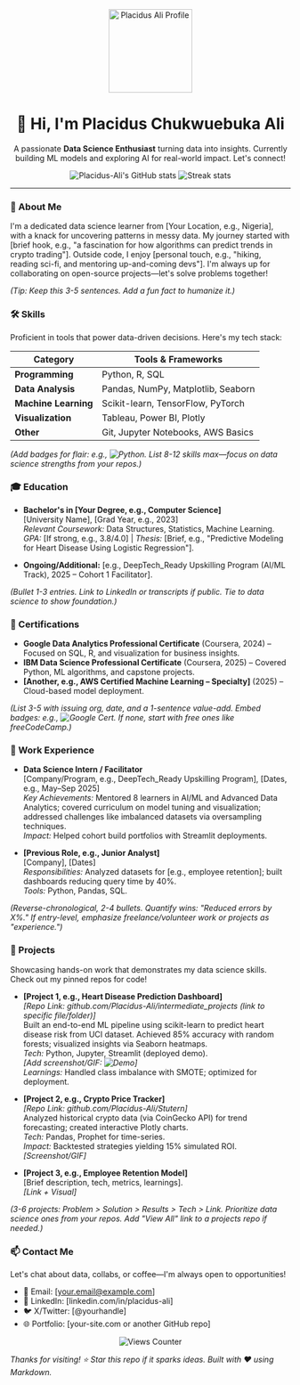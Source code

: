 <div align="center">
  <!-- Profile pic and header for visual hook -->
  <img src="https://[your-image-url.jpg" alt="Placidus Ali Profile" width="150](https://x.com/AliPlacidus/photo)" />
  
  <h1>👋 Hi, I'm Placidus Chukwuebuka Ali</h1>
  
  <!-- Quick tagline -->
  <p>A passionate <strong>Data Science Enthusiast</strong> turning data into insights. Currently building ML models and exploring AI for real-world impact. Let's connect!</p>
</div>

<!-- GitHub Stats for credibility (optional: embed via github-readme-stats) -->
<div align="center">
  <img src="https://github-readme-stats.vercel.app/api?username=Placidus-Ali&show_icons=true&theme=radical" alt="Placidus-Ali's GitHub stats" />
  <img src="https://github-readme-streak-stats.herokuapp.com/?user=Placidus-Ali&theme=radical" alt="Streak stats" />
</div>

---

### 📖 About Me
I'm a dedicated data science learner from [Your Location, e.g., Nigeria], with a knack for uncovering patterns in messy data. My journey started with [brief hook, e.g., "a fascination for how algorithms can predict trends in crypto trading"]. Outside code, I enjoy [personal touch, e.g., "hiking, reading sci-fi, and mentoring up-and-coming devs"]. I'm always up for collaborating on open-source projects—let's solve problems together!

*(Tip: Keep this 3-5 sentences. Add a fun fact to humanize it.)*

### 🛠️ Skills
Proficient in tools that power data-driven decisions. Here's my tech stack:

| Category          | Tools & Frameworks                  |
|-------------------|-------------------------------------|
| **Programming**   | Python, R, SQL                      |
| **Data Analysis** | Pandas, NumPy, Matplotlib, Seaborn  |
| **Machine Learning** | Scikit-learn, TensorFlow, PyTorch |
| **Visualization** | Tableau, Power BI, Plotly           |
| **Other**         | Git, Jupyter Notebooks, AWS Basics  |

*(Add badges for flair: e.g., ![Python](https://img.shields.io/badge/Python-3776AB?style=flat&logo=python&logoColor=white). List 8-12 skills max—focus on data science strengths from your repos.)*

### 🎓 Education
- **Bachelor's in [Your Degree, e.g., Computer Science]**  
  [University Name], [Grad Year, e.g., 2023]  
  *Relevant Coursework:* Data Structures, Statistics, Machine Learning.  
  *GPA:* [If strong, e.g., 3.8/4.0] | *Thesis:* [Brief, e.g., "Predictive Modeling for Heart Disease Using Logistic Regression"].

- **Ongoing/Additional:** [e.g., DeepTech_Ready Upskilling Program (AI/ML Track), 2025 – Cohort 1 Facilitator].

*(Bullet 1-3 entries. Link to LinkedIn or transcripts if public. Tie to data science to show foundation.)*

### 📜 Certifications
- **Google Data Analytics Professional Certificate** (Coursera, 2024) – Focused on SQL, R, and visualization for business insights.  
- **IBM Data Science Professional Certificate** (Coursera, 2025) – Covered Python, ML algorithms, and capstone projects.  
- **[Another, e.g., AWS Certified Machine Learning – Specialty]** (2025) – Cloud-based model deployment.

*(List 3-5 with issuing org, date, and a 1-sentence value-add. Embed badges: e.g., ![Google Cert](https://images.genius.com/...). If none, start with free ones like freeCodeCamp.)*

### 💼 Work Experience
- **Data Science Intern / Facilitator**  
  [Company/Program, e.g., DeepTech_Ready Upskilling Program], [Dates, e.g., May–Sep 2025]  
  *Key Achievements:* Mentored 8 learners in AI/ML and Advanced Data Analytics; covered curriculum on model tuning and visualization; addressed challenges like imbalanced datasets via oversampling techniques.  
  *Impact:* Helped cohort build portfolios with Streamlit deployments.

- **[Previous Role, e.g., Junior Analyst]**  
  [Company], [Dates]  
  *Responsibilities:* Analyzed datasets for [e.g., employee retention]; built dashboards reducing query time by 40%.  
  *Tools:* Python, Pandas, SQL.

*(Reverse-chronological, 2-4 bullets. Quantify wins: "Reduced errors by X%." If entry-level, emphasize freelance/volunteer work or projects as "experience.")*

### 🚀 Projects
Showcasing hands-on work that demonstrates my data science skills. Check out my pinned repos for code!

- **[Project 1, e.g., Heart Disease Prediction Dashboard]**  
  *[Repo Link: github.com/Placidus-Ali/intermediate_projects (link to specific file/folder)]*  
  Built an end-to-end ML pipeline using scikit-learn to predict heart disease risk from UCI dataset. Achieved 85% accuracy with random forests; visualized insights via Seaborn heatmaps.  
  *Tech:* Python, Jupyter, Streamlit (deployed demo).  
  *[Add screenshot/GIF: ![Demo](your-image-url.png)]*  
  *Learnings:* Handled class imbalance with SMOTE; optimized for deployment.

- **[Project 2, e.g., Crypto Price Tracker]**  
  *[Repo Link: github.com/Placidus-Ali/Stutern]*  
  Analyzed historical crypto data (via CoinGecko API) for trend forecasting; created interactive Plotly charts.  
  *Tech:* Pandas, Prophet for time-series.  
  *Impact:* Backtested strategies yielding 15% simulated ROI.  
  *[Screenshot/GIF]*

- **[Project 3, e.g., Employee Retention Model]**  
  [Brief description, tech, metrics, learnings].  
  *[Link + Visual]*

*(3-6 projects: Problem > Solution > Results > Tech > Link. Prioritize data science ones from your repos. Add "View All" link to a projects repo if needed.)*

### 📫 Contact Me
Let's chat about data, collabs, or coffee—I'm always open to opportunities!  
- 📧 Email: [your.email@example.com]  
- 🔗 LinkedIn: [linkedin.com/in/placidus-ali]  
- 🐦 X/Twitter: [@yourhandle]  
- 🌐 Portfolio: [your-site.com or another GitHub repo]  

<div align="center">
  <img src="https://komarev.com/ghpvc/?username=Placidus-Ali&label=Profile%20views&color=0e75b6&style=flat" alt="Views Counter" />
</div>

*Thanks for visiting! ⭐ Star this repo if it sparks ideas. Built with ❤️ using Markdown.*
